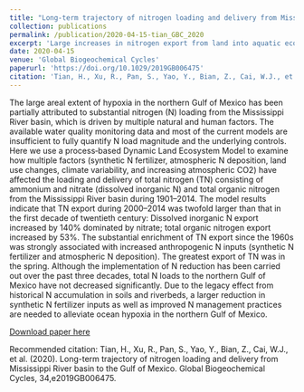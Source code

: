 ```yaml
---
title: "Long-term trajectory of nitrogen loading and delivery from Mississippi River basin to the Gulf of Mexico"
collection: publications
permalink: /publication/2020-04-15-tian_GBC_2020
excerpt: 'Large increases in nitrogen export from land into aquatic ecosystems have disrupted ecological balance and intensified eutrophication. Lateral N flux through riverine systems is a critical source of nitrogen from land into the coastal zone. A better understanding of the long-term riverine nitrogen dynamics under external forces is essential to disentangle the drivers of nitrogen pollution in the coastal zone and to develop nutrient management strategies. The Mississippi River basin is the world’s third-largest river basin, extends over 41% of the area of the contiguous United States, and is the largest contributor of freshwater and nutrient to the Gulf of Mexico. Intensive agricultural activities, especially in the Corn Belt where corn and soybean have been produced, are a major reason for the degradation of water quality in the northern Gulf of Mexico and contribute to the occurrence of seasonal hypoxia a.k.a. the “dead zone” each summer since the 1980s. It is presently the world’s second largest coastal hypoxic zone and has had negative impacts on ecological, economic, and commercial fisheries in the Gulf.'
date: 2020-04-15
venue: 'Global Biogeochemical Cycles'
paperurl: 'https://doi.org/10.1029/2019GB006475'
citation: 'Tian, H., Xu, R., Pan, S., Yao, Y., Bian, Z., Cai, W.J., et al. (2020). Long-term trajectory of nitrogen loading and delivery from Mississippi River basin to the Gulf of Mexico. Global Biogeochemical Cycles, 34,e2019GB006475.'
---
```

The large areal extent of hypoxia in the northern Gulf of Mexico has been partially attributed to substantial nitrogen (N) loading from the Mississippi River basin, which is driven by multiple natural and human factors. The available water quality monitoring data and most of the current models are insufficient to fully quantify N load magnitude and the underlying controls. Here we use a process‐based Dynamic Land Ecosystem Model to examine how multiple factors (synthetic N fertilizer, atmospheric N deposition, land use changes, climate variability, and increasing atmospheric CO2) have affected the loading and delivery of total nitrogen (TN) consisting of ammonium and nitrate (dissolved inorganic N) and total organic nitrogen from the Mississippi River basin during 1901–2014. The model results indicate that TN export during 2000–2014 was twofold larger than that in the first decade of twentieth century: Dissolved inorganic N export increased by 140% dominated by nitrate; total organic nitrogen export increased by 53%. The substantial enrichment of TN export since the 1960s was strongly associated with increased anthropogenic N inputs (synthetic N fertilizer and atmospheric N deposition). The greatest export of TN was in the spring. Although the implementation of N reduction has been carried out over the past three decades, total N loads to the northern Gulf of Mexico have not decreased significantly. Due to the legacy effect from historical N accumulation in soils and riverbeds, a larger reduction in synthetic N fertilizer inputs as well as improved N management practices are needed to alleviate ocean hypoxia in the northern Gulf of Mexico.

[Download paper here](https://doi.org/10.1029/2019GB006475)

Recommended citation: Tian, H., Xu, R., Pan, S., Yao, Y., Bian, Z., Cai, W.J., et al. (2020). Long-term trajectory of nitrogen loading and delivery from Mississippi River basin to the Gulf of Mexico. Global Biogeochemical Cycles, 34,e2019GB006475.